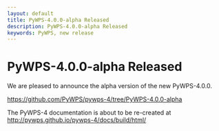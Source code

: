 ```yaml
---
layout: default
title: PyWPS-4.0.0-alpha Released
description: PyWPS-4.0.0-alpha Released
keywords: PyWPS, new release
---
```


# PyWPS-4.0.0-alpha Released

We are pleased to announce the alpha version of the new PyWPS-4.0.0.

<https://github.com/PyWPS/pywps-4/tree/PyWPS-4.0.0-alpha>

The PyWPS-4 documentation is about to be re-created at <http://pywps.github.io/pywps-4/docs/build/html/>
